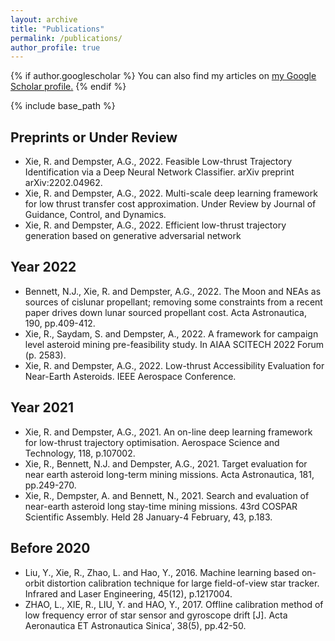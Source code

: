 ```yaml
---
layout: archive
title: "Publications"
permalink: /publications/
author_profile: true
---
```


{% if author.googlescholar %}
  You can also find my articles on <u><a href="{{author.googlescholar}}">my Google Scholar profile</a>.</u>
{% endif %}

{% include base_path %}


## Preprints or Under Review
* Xie, R. and Dempster, A.G., 2022. Feasible Low-thrust Trajectory Identification via a Deep Neural Network Classifier. arXiv preprint arXiv:2202.04962.
* Xie, R. and Dempster, A.G., 2022. Multi-scale deep learning framework for low thrust transfer cost approximation. Under Review by Journal of Guidance, Control, and Dynamics.
* Xie, R. and Dempster, A.G., 2022. Efficient low-thrust trajectory generation based on generative adversarial network 

## Year 2022
* Bennett, N.J., Xie, R. and Dempster, A.G., 2022. The Moon and NEAs as sources of cislunar propellant; removing some constraints from a recent paper drives down lunar sourced propellant cost. Acta Astronautica, 190, pp.409-412.
* Xie, R., Saydam, S. and Dempster, A., 2022. A framework for campaign level asteroid mining pre-feasibility study. In AIAA SCITECH 2022 Forum (p. 2583).
* Xie, R. and Dempster, A.G., 2022. Low-thrust Accessibility Evaluation for Near-Earth Asteroids. IEEE Aerospace Conference.

## Year 2021
* Xie, R. and Dempster, A.G., 2021. An on-line deep learning framework for low-thrust trajectory optimisation. Aerospace Science and Technology, 118, p.107002.
* Xie, R., Bennett, N.J. and Dempster, A.G., 2021. Target evaluation for near earth asteroid long-term mining missions. Acta Astronautica, 181, pp.249-270.
* Xie, R., Dempster, A. and Bennett, N., 2021. Search and evaluation of near-earth asteroid long stay-time mining missions. 43rd COSPAR Scientific Assembly. Held 28 January-4 February, 43, p.183.

## Before 2020
* Liu, Y., Xie, R., Zhao, L. and Hao, Y., 2016. Machine learning based on-orbit distortion calibration technique for large field-of-view star tracker. Infrared and Laser Engineering, 45(12), p.1217004.
* ZHAO, L., XIE, R., LIU, Y. and HAO, Y., 2017. Offline calibration method of low frequency error of star sensor and gyroscope drift [J]. Acta Aeronautica ET Astronautica Sinicaˈ, 38(5), pp.42-50.